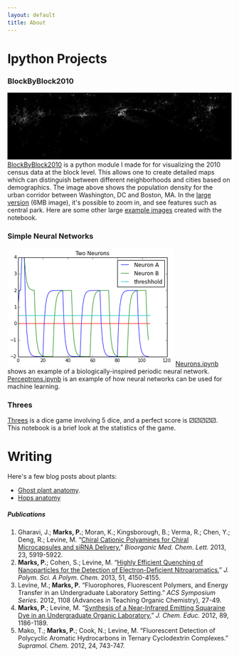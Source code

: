 ```yaml
---
layout: default
title: About
---
```


# Ipython Projects
### BlockByBlock2010
![Eastern Seaboard](https://raw.githubusercontent.com/patmarks/Ipython-Notebooks/master/census/examples/boswash%20small.png)
[BlockByBlock2010](http://nbviewer.ipython.org/github/patmarks/blockbyblock2010/blob/master/blockbyblock2010%20examples.ipynb) is a python module I made for for visualizing the 2010 census data at the block level. This allows one to create detailed maps which can distinguish between different neighborhoods and cities based on demographics. The image above shows the population density for the urban corridor between Washington, DC and Boston, MA. In the [large version](https://github.com/patmarks/Ipython-Notebooks/raw/master/census/examples/boswash%20large.png) (6MB image), it's possible to zoom in, and see features such as central park. Here are some other large [example images](https://github.com/patmarks/blockbyblock2010/tree/master/examples) created with the notebook.
### Simple Neural Networks
![Network example](https://raw.githubusercontent.com/patmarks/Ipython-Notebooks/master/neurons/two%20neurons.png)
[Neurons.ipynb](http://nbviewer.ipython.org/github/patmarks/Ipython-Notebooks/blob/master/neurons/Neurons.ipynb) shows an example of a biologically-inspired periodic neural network. [Perceptrons.ipynb](http://nbviewer.ipython.org/github/patmarks/Ipython-Notebooks/blob/master/neurons/Perceptrons.ipynb) is an example of how neural networks can be used for machine learning. 
### Threes
[Threes](http://nbviewer.ipython.org/github/patmarks/Ipython-Notebooks/blob/master/dice/Threes.ipynb) is a dice game involving 5 dice, and a perfect score is ⚂⚂⚂⚂⚂. This notebook is a brief look at the statistics of the game.
# Writing
Here's a few blog posts about plants:
* [Ghost plant anatomy](https://miscellanearium.wordpress.com/2014/11/20/40/). 
* [Hops anatomy](https://miscellanearium.wordpress.com/category/up-close-with-hops/)
##### Publications
1. Gharavi, J.; **Marks, P.**; Moran, K.; Kingsborough, B.; Verma, R.; Chen, Y.; Deng, R.; Levine, M. “[Chiral Cationic Polyamines for Chiral Microcapsules and siRNA Delivery.](http://www.sciencedirect.com/science/article/pii/S0960894X13010238)” *Bioorganic Med. Chem. Lett.* 2013, 23, 5919-5922.
2. **Marks, P.**; Cohen, S.; Levine, M. “[Highly Efficient Quenching of Nanoparticles for the Detection of Electron-​Deficient Nitroaromatics.](http://digitalcommons.uri.edu/cgi/viewcontent.cgi?article=1060&context=chm_facpubs)” *J. Polym. Sci. A Polym. Chem.* 2013, 51, 4150-4155.
3. Levine, M.; **Marks, P.** “Fluorophores, Fluorescent Polymers, and Energy Transfer in an Undergraduate Laboratory Setting.” *ACS Symposium Series*. 2012, 1108 (Advances in Teaching Organic Chemistry), 27-49. 
4. **Marks, P.**; Levine, M. “[Synthesis of a Near-​Infrared Emitting Squaraine Dye in an Undergraduate Organic Laboratory.](https://www.chm.uri.edu/levinegroup/documents/pub2.pdf)” *J. Chem. Educ.* 2012, 89, 1186-1189.
5. Mako, T.; **Marks, P.**; Cook, N.; Levine, M. “Fluorescent Detection of Polycyclic Aromatic Hydrocarbons in Ternary Cyclodextrin Complexes.” *Supramol. Chem.* 2012, 24, 743-747.
  
  
  
  
  
